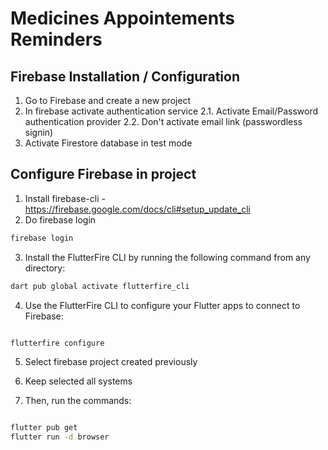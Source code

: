 # Medicines Appointements Reminders

## Firebase Installation / Configuration

1. Go to Firebase and create a new project
2. In firebase activate authentication service
   2.1. Activate Email/Password authentication provider
   2.2. Don't activate email link (passwordless signin)
3. Activate Firestore database in test mode

## Configure Firebase in project

1. Install firebase-cli - https://firebase.google.com/docs/cli#setup_update_cli
2. Do firebase login

```bash
firebase login
```

3. Install the FlutterFire CLI by running the following command from any directory:

```bash
dart pub global activate flutterfire_cli
```

4. Use the FlutterFire CLI to configure your Flutter apps to connect to Firebase:

```bash

flutterfire configure
```

5. Select firebase project created previously

6. Keep selected all systems

7. Then, run the commands:

```bash

flutter pub get
flutter run -d browser
```
